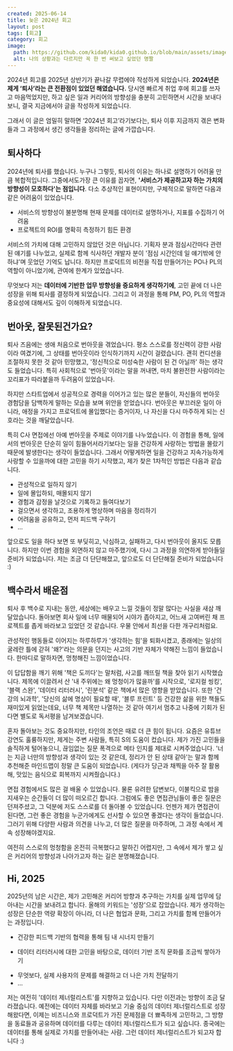 ```yaml
---
created: 2025-06-14
title: 늦은 2024년 회고
layout: post
tags: [회고]
category: 회고
image:
  path: https://github.com/kida0/kida0.github.io/blob/main/assets/images/bye.png?raw=true
  alt: 나의 상황과는 다르지만 꼭 한 번 써보고 싶었던 명짤
---
```


2024년 회고를 2025년 상반기가 끝나갈 무렵에야 작성하게 되었습니다. **2024년은 제게 ‘퇴사’라는 큰 전환점이 있었던 해였습니다.** 당시엔 빠르게 취업 후에 회고를 쓰자고 마음먹었지만, 하고 싶은 일과 커리어의 방향성을 충분히 고민하면서 시간을 보내다보니, 결국 지금에서야 글을 작성하게 되었습니다.

그래서 이 글은 엄밀히 말하면 ‘2024년 회고’라기보다는, 퇴사 이후 지금까지 겪은 변화들과 그 과정에서 생긴 생각들을 정리하는 글에 가깝습니다.


## 퇴사하다
2024년에 퇴사를 했습니다. 누구나 그렇듯, 퇴사의 이유는 하나로 설명하기 어려울 만큼 복합적입니다. 그중에서도가장 큰 이유를 꼽자면, **'서비스가 제공하고자 하는 가치의 방향성이 모호하다'는 점입니다**. 다소 추상적인 표현이지만, 구체적으로 말하면 다음과 같은 어려움이 있었습니다.

* 서비스의 방향성이 불분명해 현재 문제를 데이터로 설명하거나, 지표를 수집하기 어려움
* 프로젝트의 ROI를 명확히 측정하기 힘든 환경

서비스의 가치에 대해 고민하지 않았던 것은 아닙니다. 기획자 분과 점심시간마다 관련된 얘기를 나누었고, 실제로 함께 식사하던 개발자 분이 '점심 시간인데 일 얘기밖에 안하냐'며 웃었던 기억도 납니다. 하지만 프로덕트의 비전을 직접 만들어가는 PO나 PL의 역할이 아니었기에, 관여에 한계가 있었습니다.

무엇보다 저는 **데이터에 기반한 업무 방향성을 중요하게 생각하기에**, 고민 끝에 더 나은 성장을 위해 퇴사를 결정하게 되었습니다. 그리고 이 과정을 통해 PM, PO, PL의 역할과 중요성에 대해서도 깊이 이해하게 되었습니다.


## 번아웃, 잘못된건가요?
퇴사 즈음에는 생애 처음으로 번아웃을 겪었습니다. 평소 스스로를 정신력이 강한 사람이라 여겼기에, 그 상태를 번아웃이라 인식하기까지 시간이 걸렸습니다. 괜히 컨디션을 조절하지 못한 것 같아 민망했고, '정신적으로 미성숙한 사람이 된 건 아닐까' 하는 생각도 들었습니다. 특히 사회적으로 '번아웃'이라는 말을 꺼내면, 마치 불완전한 사람이라는 꼬리표가 따라붙을까 두려움이 있었습니다.

하지만 스타트업에서 성공적으로 경력을 이어가고 있는 많은 분들이, 자신들의 번아웃 경험담을 담백하게 말하는 모습을 보며 위안을 얻었습니다. 번아웃은 부끄러운 일이 아니라, 애정을 가지고 프로덕트에 몰입했다는 증거이자, 나 자신을 다시 마주하게 되는 신호라는 것을 깨달았습니다. 

특히 C사 면접에선 아예 번아웃을 주제로 이야기를 나누었습니다. 이 경험을 통해, 일에서의 번아웃은 단순히 일이 힘들어서라기보다는 일을 건강하게 사랑하는 방법을 몰랐기 때문에  발생한다는 생각이 들었습니다. 그래서 어떻게하면 일을 건강하고 지속가능하게 사랑할 수 있을까에 대한 고민을 하기 시작했고, 제가 찾은 1차적인 방법은 다음과 같습니다.

- 관성적으로 일하지 않기
- 일에 몰입하되, 매몰되지 않기
- 경험과 감정을 날것으로 기록하고 들여다보기
- 걸으면서 생각하고, 조용하게 명상하며 마음을 정리하기
- 어려움을 공유하고, 먼저 피드백 구하기
- ...

앞으로도 일을 하다 보면 또 부딪히고, 낙심하고, 실패하고, 다시 번아웃이 올지도 모릅니다. 하지만 이번 경험을 외면하지 않고 마주했기에, 다시 그 과정을 의연하게 받아들일 준비가 되었습니다. 저는 조금 더 단단해졌고, 앞으로도 더 단단해질 준비가 되었습니다 :)


## 백수라서 배운점
퇴사 후 백수로 지내는 동안, 세상에는 배우고 느낄 것들이 정말 많다는 사실을 새삼 깨달았습니다. 돌아보면 회사 일에 너무 매물되어 시야가 좁아지고, 어느새 고여버린 채 프로젝트를 좁게 바라보고 있었던 것 같습니다. 우물 안에서 최선을 다한 개구리처럼요.

관성적인 행동들로 이어지는 하루하루가 '생각하는 힘'을 퇴화시켰고, 종래에는 일상의 굴레란 틀에 갇혀 '왜?'라는 의문을 던지는 사고의 기반 자체가 약해진 느낌이 들었습니다. 한마디로 말하자면, 멍청해진 느낌이었습니다.

이 답답함을 깨기 위해 '책은 도끼다'는 말처럼, 사고를 깨뜨릴 책을 찾아 읽기 시작했습니다. 제목에 이끌려서 산 '내 주위에는 왜 멍청이가 많을까'를 시작으로, '로지컬 씽킹', '블랙 스완', '데이터 리터러시', '린분석' 같은 책에서 많은 영향을 받았습니다. 또한 '건강의 뇌과학', '당신의 삶에 명상이 필요할 때', '블루 프린트' 등 건강한 삶을 위한 책들도 재미있게 읽었는데요, 너무 책 제목만 나열하는 것 같아 여기서 멈추고 나중에 기회가 된다면 별도로 독서평을 남겨보겠습니다.

혼자 돌아보는 것도 중요하지만, 타인의 조언은 때로 더 큰 힘이 됩니다. 요즘은 유튜브 강연도 훌륭하지만, 제게는 주변 사람들, 특히 S의 도움이 컸습니다. 제가 가진 고민들을 솔직하게 털어놓으니, 끊임없는 질문 폭격으로 메타 인지를 제대로 시켜주었습니다. '너는 지금 너만의 방향성과 생각이 있는 것 같은데, 정리가 안 된 상태 같아'는 말과 함께 추천해준 마인드맵이 정말 큰 도움이 되었습니다. (게다가 당근과 채찍을 아주 잘 활용해, 맛있는 음식으로 회복까지 시켜줬습니다.)

면접 경험에서도 많은 걸 배울 수 있었습니다. 물론 유려한 답변보다, 이불킥으로 밤을 지새우는 순간들이 더 많이 떠오르긴 합니다. 그럼에도 좋은 면접관님들이 좋은 질문은 던져주셨고, 그 덕분에 저도 스스로를 더 돌아볼 수 있었습니다. 언젠가 제가 면접관이 된다면, 그런 좋은 경험을 누군가에게도 선사할 수 있으면 좋겠다는 생각이 들었습니다. 그러기 위해 다양한 사람과 의견을 나누고, 더 많은 질문을 마주하며, 그 과정 속에서 계속 성장해야겠지요.

여전히 스스로의 멍청함을 온전히 극복했다고 말하긴 어렵지만, 그 속에서 제가 쌓고 싶은 커리어의 방향성과 나아가고자 하는 길은 분명해졌습니다.


## Hi, 2025
2025년의 남은 시간은, 제가 고민해온 커리어 방향과 추구하는 가치를 실제 업무에 담아내는 시간을 보내려고 합니다. 올해의 키워드는 '성장'으로 잡았습니다. 제가 생각하는 성장은 단순한 역량 확장이 아니라, 더 나은 협업과 문화, 그리고 가치를 함께 만들어가는 과정입니다.

- 건강한 피드백 기반의 협력을 통해 팀 내 시너지 만들기
* 데이터 리터러시에 대한 고민을 바탕으로, 데이터 기반 조직 문화를 조금씩 쌓아가기
- 무엇보다, 실제 사용자의 문제를 해결하고 더 나은 가치 전달하기
- ...

저는 여전히 '데이터 제너럴리스트'를 지향하고 있습니다. 다만 이전과는 방향이 조금 달라졌습니다. 예전에는 데이터 자체를 바라보고 기술 중심의 데이터 제너럴리스트로 성장해왔다면, 이제는 비즈니스와 프로덕트가 가진 문제점을 더 뾰족하게 고민하고, 그 방향을 동료들과 공유하며 데이터를 다루는 데이터 제너럴리스트가 되고 싶습니다. 종국에는 데이터를 통해 실제로 가치를 만들어내는 사람. 그런 데이터 제너럴리스트가 되고자 합니다 :)